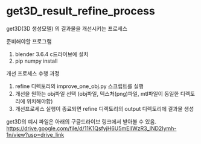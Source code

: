 # get3D_result_refine_process
get3D(3D 생성모델) 의 결과물을 개선시키는 프로세스

준비해야할 프로그램
1. blender 3.6.4 c드라이브에 설치
2. pip numpy install


개선 프로세스 수행 과정
1. refine 디렉토리의 improve_one_obj.py 스크립트를 실행
2. 개선을 원하는 obj파일 선택 (obj파일, 텍스처(png)파일, mtl파일이 동일한 디렉토리에 위치해야함)
3. 개선프로세스 실행이 종료되면 refine 디렉토리의 output 디렉토리에 결과물 생성


get3D의 예시 파일은 아래의 구글드라이브 링크에서 받아볼 수 있음.
https://drive.google.com/file/d/11K1QsfyjH6U5mEIIWzR3_lND2Iymh-1n/view?usp=drive_link

